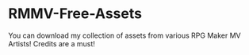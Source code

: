 # RMMV-Free-Assets
You can download my collection of assets from various RPG Maker MV Artists! Credits are a must!
